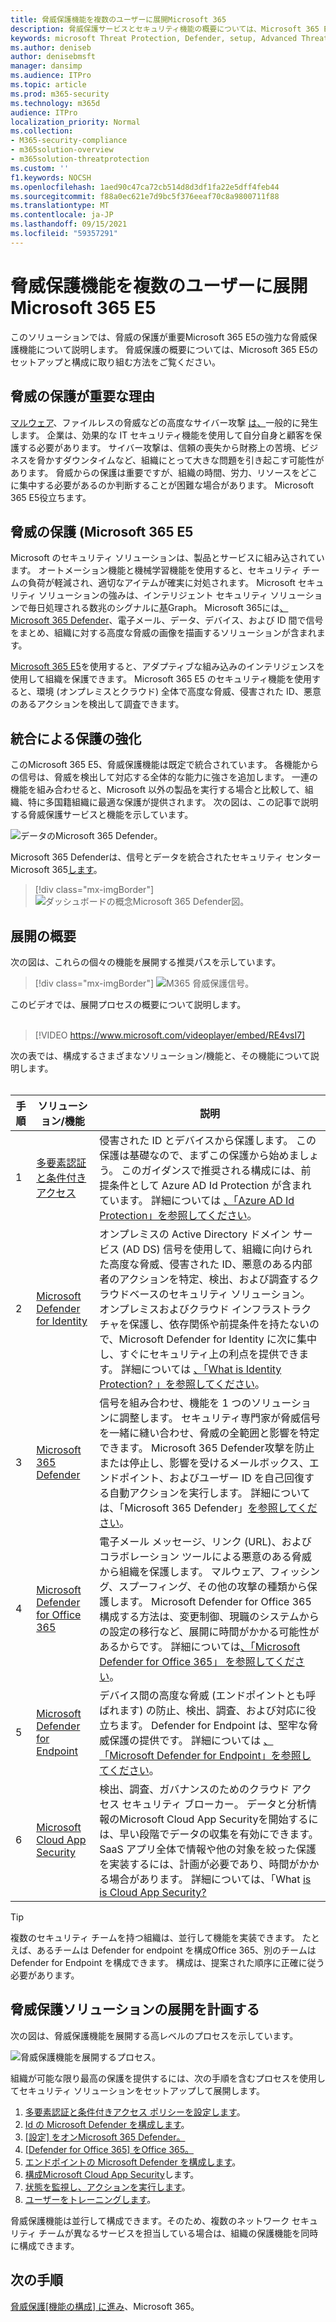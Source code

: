 ```yaml
---
title: 脅威保護機能を複数のユーザーに展開Microsoft 365
description: 脅威保護サービスとセキュリティ機能の概要については、Microsoft 365 E5。 ユーザー アカウント、デバイス、メール コンテンツなど、ユーザー アカウントを保護Microsoft 365 E5。
keywords: microsoft Threat Protection, Defender, setup, Advanced Threat Protection, security, microsoft 365 E5, protect devices
ms.author: deniseb
author: denisebmsft
manager: dansimp
ms.audience: ITPro
ms.topic: article
ms.prod: m365-security
ms.technology: m365d
audience: ITPro
localization_priority: Normal
ms.collection:
- M365-security-compliance
- m365solution-overview
- m365solution-threatprotection
ms.custom: ''
f1.keywords: NOCSH
ms.openlocfilehash: 1aed90c47ca72cb514d8d3df1fa22e5dff4feb44
ms.sourcegitcommit: f88a0ec621e7d9bc5f376eeaf70c8a9800711f88
ms.translationtype: MT
ms.contentlocale: ja-JP
ms.lasthandoff: 09/15/2021
ms.locfileid: "59357291"
---
```

# <a name="deploy-threat-protection-capabilities-across-microsoft-365-e5"></a>脅威保護機能を複数のユーザーに展開Microsoft 365 E5

このソリューションでは、脅威の保護が重要Microsoft 365 E5の強力な脅威保護機能について説明します。 脅威保護の概要については、Microsoft 365 E5のセットアップと構成に取り組む方法をご覧ください。

## <a name="why-threat-protection-is-important"></a>脅威の保護が重要な理由 

[マルウェア](/windows/security/threat-protection/intelligence/understanding-malware)、ファイルレスの脅威などの高度なサイバー攻撃 [は、](/windows/security/threat-protection/intelligence/fileless-threats)一般的に発生します。 企業は、効果的な IT セキュリティ機能を使用して自分自身と顧客を保護する必要があります。 サイバー攻撃は、信頼の喪失から財務上の苦境、ビジネスを脅かすダウンタイムなど、組織にとって大きな問題を引き起こす可能性があります。 脅威からの保護は重要ですが、組織の時間、労力、リソースをどこに集中する必要があるのか判断することが困難な場合があります。 Microsoft 365 E5役立ちます。 

## <a name="threat-protection-in-microsoft-365-e5"></a>脅威の保護 (Microsoft 365 E5

Microsoft のセキュリティ ソリューションは、製品とサービスに組み込されています。 オートメーション機能と機械学習機能を使用すると、セキュリティ チームの負荷が軽減され、適切なアイテムが確実に対処されます。 Microsoft セキュリティ ソリューションの強みは、インテリジェント セキュリティ ソリューションで毎日処理される数兆のシグナルに[基](/graph/security-concept-overview)Graph。 Microsoft 365には[、Microsoft 365 Defender](../security/defender/microsoft-365-defender.md)、電子メール、データ、デバイス、および ID 間で信号をまとめ、組織に対する高度な脅威の画像を描画するソリューションが含まれます。

[Microsoft 365 E5](https://www.microsoft.com/microsoft-365/enterprise-e5-business-software?activetab=pivot%3aoverviewtab)を使用すると、アダプティブな組み込みのインテリジェンスを使用して組織を保護できます。 Microsoft 365 E5 のセキュリティ機能を使用すると、環境 (オンプレミスとクラウド) 全体で高度な脅威、侵害された ID、悪意のあるアクションを検出して調査できます。

## <a name="better-protection-with-integration"></a>統合による保護の強化

このMicrosoft 365 E5、脅威保護機能は既定で統合されています。 各機能からの信号は、脅威を検出して対応する全体的な能力に強さを追加します。 一連の機能を組み合わせると、Microsoft 以外の製品を実行する場合と比較して、組織、特に多国籍組織に最適な保護が提供されます。 次の図は、この記事で説明する脅威保護サービスと機能を示しています。

![データのMicrosoft 365 Defender。](../media/deploy-threat-protection/deploy-threat-protection-across-m365-overview.png)

Microsoft 365 Defenderは、信号とデータを統合されたセキュリティ センター Microsoft 365[します](/microsoft-365/security/defender/overview-security-center)。 

> [!div class="mx-imgBorder"]
> ![ダッシュボードの概念Microsoft 365 Defender図。](../media/deploy-threat-protection/deploy-threat-protection-across-m365-mtp.png)

## <a name="deployment-overview"></a>展開の概要

次の図は、これらの個々の機能を展開する推奨パスを示しています。 

> [!div class="mx-imgBorder"]
> ![M365 脅威保護信号。](../media/deploy-threat-protection/deploy-threat-protection-across-m365.png)

このビデオでは、展開プロセスの概要について説明します。
<br><br>
> [!VIDEO https://www.microsoft.com/videoplayer/embed/RE4vsI7]

次の表では、構成するさまざまなソリューション/機能と、その機能について説明します。<br/><br/>

|手順 |ソリューション/機能  |説明  |
|--|---------|---------|
| 1 |[多要素認証と条件付きアクセス](deploy-threat-protection-configure.md#step-1-set-up-multi-factor-authentication-and-conditional-access-policies)     |侵害された ID とデバイスから保護します。 この保護は基礎なので、まずこの保護から始めましょう。 このガイダンスで推奨される構成には、前提条件として Azure AD Id Protection が含まれています。 詳細については [、「Azure AD Id Protection」を参照してください](/azure/security/fundamentals/threat-detection#azure-active-directory-identity-protection)。     |
| 2 |[Microsoft Defender for Identity](deploy-threat-protection-configure.md#step-2-configure-microsoft-defender-for-identity)     |  オンプレミスの Active Directory ドメイン サービス (AD DS) 信号を使用して、組織に向けられた高度な脅威、侵害された ID、悪意のある内部者のアクションを特定、検出、および調査するクラウドベースのセキュリティ ソリューション。 オンプレミスおよびクラウド インフラストラクチャを保護し、依存関係や前提条件を持たないので、Microsoft Defender for Identity に次に集中し、すぐにセキュリティ上の利点を提供できます。 詳細については [、「What is Identity Protection? 」を参照してください](/azure/active-directory/identity-protection/overview-identity-protection)。 | 
| 3 |[Microsoft 365 Defender](deploy-threat-protection-configure.md#step-3-turn-on-microsoft-365-defender) |信号を組み合わせ、機能を 1 つのソリューションに調整します。 セキュリティ専門家が脅威信号を一緒に縫い合わせ、脅威の全範囲と影響を特定できます。 Microsoft 365 Defender攻撃を防止または停止し、影響を受けるメールボックス、エンドポイント、およびユーザー ID を自己回復する自動アクションを実行します。 詳細については、「Microsoft 365 Defender」[を参照してください](/microsoft-365/security/defender/microsoft-365-defender)。 |
| 4  |[Microsoft Defender for Office 365](deploy-threat-protection-configure.md#step-4-configure-microsoft-defender-for-office-365)     | 電子メール メッセージ、リンク (URL)、およびコラボレーション ツールによる悪意のある脅威から組織を保護します。 マルウェア、フィッシング、スプーフィング、その他の攻撃の種類から保護します。 Microsoft Defender for Office 365構成する方法は、変更制御、現職のシステムからの設定の移行など、展開に時間がかかる可能性があるからです。 詳細については[、「Microsoft Defender for Office 365」 を参照してください](/microsoft-365/security/office-365-security/defender-for-office-365)。       |
| 5  |[Microsoft Defender for Endpoint](deploy-threat-protection-configure.md#step-5-configure-microsoft-defender-for-endpoint)    | デバイス間の高度な脅威 (エンドポイントとも呼ばれます) の防止、検出、調査、および対応に役立ちます。 Defender for Endpoint は、堅牢な脅威保護の提供です。 詳細については [、「Microsoft Defender for Endpoint」を参照してください](/microsoft-365/security/defender-endpoint/microsoft-defender-endpoint)。  |
| 6  |[Microsoft Cloud App Security](deploy-threat-protection-configure.md#step-6-configure-microsoft-cloud-app-security)     | 検出、調査、ガバナンスのためのクラウド アクセス セキュリティ ブローカー。 データと分析情報のMicrosoft Cloud App Securityを開始するには、早い段階でデータの収集を有効にできます。 SaaS アプリ全体で情報や他の対象を絞った保護を実装するには、計画が必要であり、時間がかかる場合があります。 詳細については、「What [is is Cloud App Security?](/cloud-app-security/what-is-cloud-app-security)      | 

> [!TIP]
> 複数のセキュリティ チームを持つ組織は、並行して機能を実装できます。 たとえば、あるチームは Defender for endpoint を構成Office 365、別のチームは Defender for Endpoint を構成できます。 構成は、提案された順序に正確に従う必要があります。 

## <a name="plan-to-deploy-your-threat-protection-solution"></a>脅威保護ソリューションの展開を計画する

次の図は、脅威保護機能を展開する高レベルのプロセスを示しています。 

![脅威保護機能を展開するプロセス。](../media/deploy-threat-protection/deploy-threat-protection-across-m365-grid.png)

組織が可能な限り最高の保護を提供[](deploy-threat-protection-configure.md)するには、次の手順を含むプロセスを使用してセキュリティ ソリューションをセットアップして展開します。

1. [多要素認証と条件付きアクセス ポリシーを設定します](deploy-threat-protection-configure.md#step-1-set-up-multi-factor-authentication-and-conditional-access-policies)。
2. [Id の Microsoft Defender を構成します](deploy-threat-protection-configure.md#step-2-configure-microsoft-defender-for-identity)。
3. [[設定] をオンMicrosoft 365 Defender。](deploy-threat-protection-configure.md#step-3-turn-on-microsoft-365-defender)
4. [[Defender for Office 365] をOffice 365。](deploy-threat-protection-configure.md#step-4-configure-microsoft-defender-for-office-365)
5. [エンドポイントの Microsoft Defender を構成します](deploy-threat-protection-configure.md#step-5-configure-microsoft-defender-for-endpoint)。
6. [構成Microsoft Cloud App Security](deploy-threat-protection-configure.md#step-6-configure-microsoft-cloud-app-security)します。
7. [状態を監視し、アクションを実行します](deploy-threat-protection-configure.md#step-7-monitor-status-and-take-actions)。
8. [ユーザーをトレーニングします](deploy-threat-protection-configure.md#step-8-train-users)。

脅威保護機能は並行して構成できます。そのため、複数のネットワーク セキュリティ チームが異なるサービスを担当している場合は、組織の保護機能を同時に構成できます。

## <a name="next-step"></a>次の手順

[脅威保護[機能の構成] に進み](deploy-threat-protection-configure.md)、Microsoft 365。


